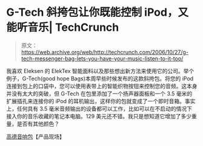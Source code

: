 # G-Tech 斜挎包让你既能控制 iPod，又能听音乐| TechCrunch

> 原文：<https://web.archive.org/web/http://techcrunch.com/2006/10/27/g-tech-messenger-bag-lets-you-have-your-music-listen-to-it-too/>

我喜欢 Eleksen 的 ElekTex 智能面料以及那些想出新方法来使用它的公司。举个例子，G-Tech(good hope Bags)本周早些时候发布的这款斜挎包。将您的 iPod 连接到包上的口袋中，您可以使用表带上的智能织物按钮来控制您的音频。这本身并没有太大的突破，但 G-Tech 在包里添加了一个扬声器面板和一个 3.5 毫米的扩展插孔来连接你的 iPod 的耳机输出，这样你的包就变成了一个即时音箱。事实上，任何具有 3.5 毫米音频输出的设备都可以工作，比如可以在不启动的情况下接入你的音乐收藏的笔记本电脑。129 美元还不错。我只是想知道它增加了多少重量，是否有其他颜色？

[高德音响包](https://web.archive.org/web/20150807003959/http://www.g-techworld.com/mainProducts.php)【产品现场】